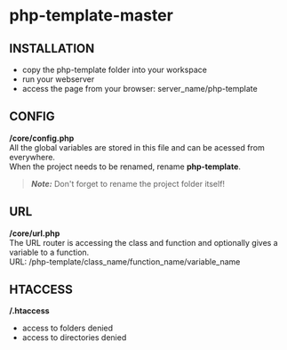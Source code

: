 # php-template-master

## INSTALLATION
* copy the php-template folder into your workspace
* run your webserver
* access the page from your browser: server_name/php-template

## CONFIG
**/core/config.php**<br />
All the global variables are stored in this file and can be acessed from everywhere.<br />
When the project needs to be renamed, rename **php-template**.

> **_Note:_** Don't forget to rename the project folder itself!

## URL
**/core/url.php**<br />
The URL router is accessing the class and function and optionally gives a variable to a function.<br />
URL: /php-template/class_name/function_name/variable_name<br />

## HTACCESS
**/.htaccess**<br />
* access to folders denied
* access to directories denied